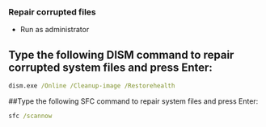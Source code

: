 ### Repair corrupted files
- Run as administrator

## Type the following DISM command to repair corrupted system files and press Enter:
```cmd
dism.exe /Online /Cleanup-image /Restorehealth
```
##Type the following SFC command to repair system files and press Enter:
```cmd
sfc /scannow
```
